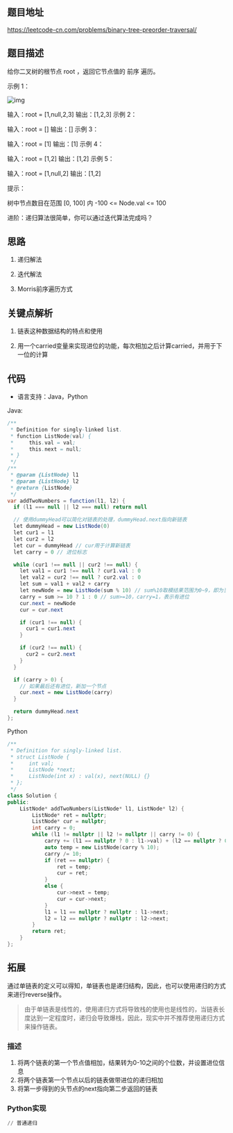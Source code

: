 ## 题目地址
https://leetcode-cn.com/problems/binary-tree-preorder-traversal/

## 题目描述

给你二叉树的根节点 root ，返回它节点值的 前序 遍历。

示例 1：

![img](https://assets.leetcode.com/uploads/2020/09/15/inorder_1.jpg)


输入：root = [1,null,2,3]
输出：[1,2,3]
示例 2：

输入：root = []
输出：[]
示例 3：

输入：root = [1]
输出：[1]
示例 4：


输入：root = [1,2]
输出：[1,2]
示例 5：


输入：root = [1,null,2]
输出：[1,2]


提示：

树中节点数目在范围 [0, 100] 内
-100 <= Node.val <= 100


进阶：递归算法很简单，你可以通过迭代算法完成吗？



## 思路

1. 递归解法

2. 迭代解法

3. Morris前序遍历方式




## 关键点解析

1. 链表这种数据结构的特点和使用

2. 用一个carried变量来实现进位的功能，每次相加之后计算carried，并用于下一位的计算

## 代码
* 语言支持：Java，Python

Java:
```java
/**
 * Definition for singly-linked list.
 * function ListNode(val) {
 *     this.val = val;
 *     this.next = null;
 * }
 */
/**
 * @param {ListNode} l1
 * @param {ListNode} l2
 * @return {ListNode}
 */
var addTwoNumbers = function(l1, l2) {
  if (l1 === null || l2 === null) return null

  // 使用dummyHead可以简化对链表的处理，dummyHead.next指向新链表
  let dummyHead = new ListNode(0)
  let cur1 = l1
  let cur2 = l2
  let cur = dummyHead // cur用于计算新链表
  let carry = 0 // 进位标志

  while (cur1 !== null || cur2 !== null) {
    let val1 = cur1 !== null ? cur1.val : 0
    let val2 = cur2 !== null ? cur2.val : 0
    let sum = val1 + val2 + carry
    let newNode = new ListNode(sum % 10) // sum%10取模结果范围为0~9，即为当前节点的值
    carry = sum >= 10 ? 1 : 0 // sum>=10，carry=1，表示有进位
    cur.next = newNode
    cur = cur.next

    if (cur1 !== null) {
      cur1 = cur1.next
    }

    if (cur2 !== null) {
      cur2 = cur2.next
    }
  }

  if (carry > 0) {
    // 如果最后还有进位，新加一个节点
    cur.next = new ListNode(carry)
  }

  return dummyHead.next
};
```
Python
> 
```c++
/**
 * Definition for singly-linked list.
 * struct ListNode {
 *     int val;
 *     ListNode *next;
 *     ListNode(int x) : val(x), next(NULL) {}
 * };
 */
class Solution {
public:
    ListNode* addTwoNumbers(ListNode* l1, ListNode* l2) {
        ListNode* ret = nullptr;
        ListNode* cur = nullptr;
        int carry = 0;
        while (l1 != nullptr || l2 != nullptr || carry != 0) {
            carry += (l1 == nullptr ? 0 : l1->val) + (l2 == nullptr ? 0 : l2->val);
            auto temp = new ListNode(carry % 10);
            carry /= 10;
            if (ret == nullptr) {
                ret = temp;
                cur = ret;
            }
            else {
                cur->next = temp;
                cur = cur->next;
            }
            l1 = l1 == nullptr ? nullptr : l1->next;
            l2 = l2 == nullptr ? nullptr : l2->next;
        }
        return ret;
    }
};
```
## 拓展

通过单链表的定义可以得知，单链表也是递归结构，因此，也可以使用递归的方式来进行reverse操作。
> 由于单链表是线性的，使用递归方式将导致栈的使用也是线性的，当链表长度达到一定程度时，递归会导致爆栈，因此，现实中并不推荐使用递归方式来操作链表。

### 描述

1. 将两个链表的第一个节点值相加，结果转为0-10之间的个位数，并设置进位信息
2. 将两个链表第一个节点以后的链表做带进位的递归相加
3. 将第一步得到的头节点的next指向第二步返回的链表

###  Python实现
```Python
// 普通递归



```
